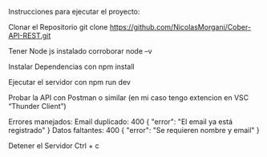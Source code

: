 Instrucciones para ejecutar el proyecto:

Clonar el Repositorio
git clone https://github.com/NicolasMorgani/Cober-API-REST.git

Tener Node js instalado corroborar node –v

Instalar Dependencias con npm install 

Ejecutar el servidor con npm run dev

Probar la API con Postman o similar (en mi caso tengo extencion en VSC “Thunder Client”)

Errores manejados: 
	Email duplicado: 400 { "error": "El email ya está registrado" }
	Datos faltantes: 400 { "error": "Se requieren nombre y email" }

 Detener el Servidor Ctrl + c

